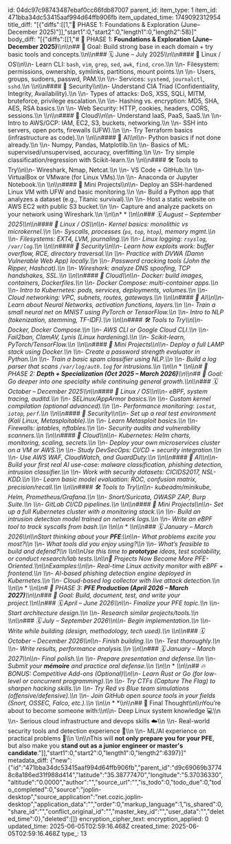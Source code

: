 id: 04dc97c98743487ebaf0cc66fdb87007
parent_id: 
item_type: 1
item_id: 471bba34dc53415aaf994d64ffb906fb
item_updated_time: 1749092312954
title_diff: "[{\"diffs\":[[1,\"📅 PHASE 1: Foundations & Exploration (June–December 2025)\"]],\"start1\":0,\"start2\":0,\"length1\":0,\"length2\":58}]"
body_diff: "[{\"diffs\":[[1,\"# 📅 PHASE 1: **Foundations & Exploration (June–December 2025)**\\\n\\\n## 🎯 Goal: Build strong base in each domain + try basic tools and concepts.\\\n\\\n### 🗓️ June – July 2025\\\n\\\n#### 🔹 Linux / OS\\\n\\\n- Learn CLI: `bash`, `vim`, `grep`, `sed`, `awk`, `find`, `cron`.\\\n    \\\n- Filesystem: permissions, ownership, symlinks, partitions, mount points.\\\n    \\\n- Users, groups, sudoers, passwd, PAM.\\\n    \\\n- Services: `systemd`, `journalctl`, `sshd`.\\\n    \\\n\\\n#### 🔹 Security\\\n\\\n- Understand CIA Triad (Confidentiality, Integrity, Availability).\\\n    \\\n- Types of attacks: DoS, XSS, SQLi, MITM, bruteforce, privilege escalation.\\\n    \\\n- Hashing vs. encryption: MD5, SHA, AES, RSA basics.\\\n    \\\n- Web Security: HTTP, cookies, headers, CORS, sessions.\\\n    \\\n\\\n#### 🔹 Cloud\\\n\\\n- Understand IaaS, PaaS, SaaS.\\\n    \\\n- Intro to AWS/GCP: IAM, EC2, S3, buckets, networking.\\\n    \\\n- SSH into servers, open ports, firewalls (UFW).\\\n    \\\n- Try Terraform basics (infrastructure as code).\\\n    \\\n\\\n#### 🔹 AI\\\n\\\n- Python basics if not done already.\\\n    \\\n- Numpy, Pandas, Matplotlib.\\\n    \\\n- Basics of ML: supervised/unsupervised, accuracy, overfitting.\\\n    \\\n- Try simple classification/regression with Scikit-learn.\\\n    \\\n\\\n#### 🛠️ Tools to Try\\\n\\\n- Wireshark, Nmap, Netcat.\\\n    \\\n- VS Code + GitHub.\\\n    \\\n- VirtualBox or VMware (for Linux VMs).\\\n    \\\n- Anaconda or Jupyter Notebook.\\\n    \\\n\\\n#### 📁 Mini Projects\\\n\\\n- Deploy an SSH-hardened Linux VM with UFW and basic monitoring.\\\n    \\\n- Build a Python app that analyzes a dataset (e.g., Titanic survival).\\\n    \\\n- Host a static website on AWS EC2 with public S3 bucket.\\\n    \\\n- Capture and analyze packets on your network using Wireshark.\\\n    \\\n\\\n* * *\\\n\\\n### 🗓️ August – September 2025\\\n\\\n#### 🔹 Linux / OS\\\n\\\n- Kernel basics: monolithic vs microkernel.\\\n    \\\n- Syscalls, processes (`ps`, `top`, `htop`), memory mgmt.\\\n    \\\n- Filesystems: EXT4, LVM, journaling.\\\n    \\\n- Linux logging: `rsyslog`, `/var/log`.\\\n    \\\n\\\n#### 🔹 Security\\\n\\\n- Learn how exploits work: buffer overflow, RCE, directory traversal.\\\n    \\\n- Practice with DVWA (Damn Vulnerable Web App) locally.\\\n    \\\n- Password cracking tools (John the Ripper, Hashcat).\\\n    \\\n- Wireshark: analyze DNS spoofing, TCP handshakes, SSL.\\\n    \\\n\\\n#### 🔹 Cloud\\\n\\\n- Docker: build images, containers, Dockerfiles.\\\n    \\\n- Docker Compose: multi-container apps.\\\n    \\\n- Intro to Kubernetes: pods, services, deployments, volumes.\\\n    \\\n- Cloud networking: VPC, subnets, routes, gateways.\\\n    \\\n\\\n#### 🔹 AI\\\n\\\n- Learn about Neural Networks, activation functions, layers.\\\n    \\\n- Train a small neural net on MNIST using PyTorch or TensorFlow.\\\n    \\\n- Intro to NLP (tokenization, stemming, TF-IDF).\\\n    \\\n\\\n#### 🛠️ Tools to Try\\\n\\\n- Docker, Docker Compose.\\\n    \\\n- AWS CLI or Google Cloud CLI.\\\n    \\\n- Fail2ban, ClamAV, Lynis (Linux hardening).\\\n    \\\n- Scikit-learn, PyTorch/TensorFlow.\\\n    \\\n\\\n#### 📁 Mini Projects\\\n\\\n- Deploy a full LAMP stack using Docker.\\\n    \\\n- Create a password strength evaluator in Python.\\\n    \\\n- Train a basic spam classifier using NLP.\\\n    \\\n- Build a log parser that scans `/var/log/auth.log` for intrusions.\\\n    \\\n\\\n* * *\\\n\\\n# 📅 PHASE 2: **Depth + Specialization (Oct 2025 – March 2026)**\\\n\\\n## 🎯 Goal: Go deeper into one specialty while continuing general growth.\\\n\\\n### 🗓️ October – December 2025\\\n\\\n#### 🔹 Linux / OS\\\n\\\n- eBPF, system tracing, auditd.\\\n    \\\n- SELinux/AppArmor basics.\\\n    \\\n- Custom kernel compilation (optional advanced).\\\n    \\\n- Performance monitoring: `iostat`, `iotop`, `perf`.\\\n    \\\n\\\n#### 🔹 Security\\\n\\\n- Set up a real test environment (Kali Linux, Metasploitable).\\\n    \\\n- Learn Metasploit basics.\\\n    \\\n- Firewalls: iptables, nftables.\\\n    \\\n- Security audits and vulnerability scanners.\\\n    \\\n\\\n#### 🔹 Cloud\\\n\\\n- Kubernetes: Helm charts, monitoring, scaling, secrets.\\\n    \\\n- Deploy your own microservices cluster on a VM or AWS.\\\n    \\\n- Study DevSecOps: CI/CD + security integration.\\\n    \\\n- Use AWS WAF, CloudWatch, and GuardDuty.\\\n    \\\n\\\n#### 🔹 AI\\\n\\\n- Build your first real AI use-case: malware classification, phishing detection, intrusion classifier.\\\n    \\\n- Work with security datasets: CICIDS2017, NSL-KDD.\\\n    \\\n- Learn basic model evaluation: ROC, confusion matrix, precision/recall.\\\n    \\\n\\\n#### 🛠️ Tools to Try\\\n\\\n- kubeadm/minikube, Helm, Prometheus/Grafana.\\\n    \\\n- Snort/Suricata, OWASP ZAP, Burp Suite.\\\n    \\\n- GitLab CI/CD pipelines.\\\n    \\\n\\\n#### 📁 Mini Projects\\\n\\\n- Set up a full Kubernetes cluster with a monitoring stack.\\\n    \\\n- Build an intrusion detection model trained on network logs.\\\n    \\\n- Write an eBPF tool to track syscalls from bash.\\\n    \\\n\\\n* * *\\\n\\\n### 🗓️ January – March 2026\\\n\\\nStart thinking about your **PFE**:\\\n\\\n- What problems excite you most?\\\n    \\\n- What tools did you enjoy using?\\\n    \\\n- What’s feasible to build and defend?\\\n    \\\n\\\nUse this time to **prototype** ideas, test scalability, or conduct research/lab tests.\\\n\\\n📁 Projects Now Become More PFE-Oriented.\\\n\\\nExamples:\\\n\\\n- Real-time Linux activity monitor with eBPF + frontend.\\\n    \\\n- AI-based phishing detection engine deployed in Kubernetes.\\\n    \\\n- Cloud-based log collector with live attack detection.\\\n    \\\n\\\n* * *\\\n\\\n# 📅 PHASE 3: **PFE Production (April 2026 – March 2027)**\\\n\\\n### 🎯 Goal: Build, document, test, and write your project.\\\n\\\n### 🗓️ April – June 2026\\\n\\\n- Finalize your PFE topic.\\\n    \\\n- Start architecture design.\\\n    \\\n- Research similar projects/tools.\\\n    \\\n\\\n### 🗓️ July – September 2026\\\n\\\n- Begin implementation.\\\n    \\\n- Write while building (design, methodology, tech used).\\\n    \\\n\\\n### 🗓️ October – December 2026\\\n\\\n- Finish building.\\\n    \\\n- Test thoroughly.\\\n    \\\n- Write results, performance analysis.\\\n    \\\n\\\n### 🗓️ January – March 2027\\\n\\\n- Final polish.\\\n    \\\n- Prepare presentation and defense.\\\n    \\\n- Submit your **mémoire** and practice oral defense.\\\n    \\\n\\\n* * *\\\n\\\n## 🔥 BONUS: Competitive Add-ons (Optional)\\\n\\\n- Learn Rust or Go (for low-level or concurrent programming).\\\n    \\\n- Try CTFs (Capture The Flag) to sharpen hacking skills.\\\n    \\\n- Try Red vs Blue team simulations (offensive/defensive).\\\n    \\\n- Join GitHub open source tools in your fields (Snort, OSSEC, Falco, etc.).\\\n    \\\n\\\n* * *\\\n\\\n## 🧠 Final Thought\\\n\\\nYou’re about to become someone with:\\\n\\\n- Deep Linux system knowledge 💻\\\n    \\\n- Serious cloud infrastructure and devops skills ☁️\\\n    \\\n- Real-world security tools and detection experience 🔐\\\n    \\\n- ML/AI experience on practical problems 🤖\\\n    \\\n\\\nThis will **not only prepare you for your PFE**, but also make you **stand out as a junior engineer or master's candidate**.\"]],\"start1\":0,\"start2\":0,\"length1\":0,\"length2\":6397}]"
metadata_diff: {"new":{"id":"471bba34dc53415aaf994d64ffb906fb","parent_id":"d9c69069b37748c8a186ed31f988d414","latitude":"35.38777470","longitude":"5.37036330","altitude":"0.0000","author":"","source_url":"","is_todo":0,"todo_due":0,"todo_completed":0,"source":"joplin-desktop","source_application":"net.cozic.joplin-desktop","application_data":"","order":0,"markup_language":1,"is_shared":0,"share_id":"","conflict_original_id":"","master_key_id":"","user_data":"","deleted_time":0},"deleted":[]}
encryption_cipher_text: 
encryption_applied: 0
updated_time: 2025-06-05T02:59:16.468Z
created_time: 2025-06-05T02:59:16.468Z
type_: 13